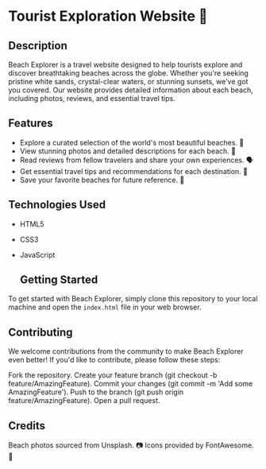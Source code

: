 # Tourist Exploration Website  🌊

## Description
Beach Explorer is a travel website designed to help tourists explore and discover breathtaking beaches across the globe. Whether you're seeking pristine white sands, crystal-clear waters, or stunning sunsets, we've got you covered. Our website provides detailed information about each beach, including photos, reviews, and essential travel tips.
## Features
- Explore a curated selection of the world's most beautiful beaches. 🌴
- View stunning photos and detailed descriptions for each beach. 📸
- Read reviews from fellow travelers and share your own experiences. 🗣️
- Get essential travel tips and recommendations for each destination. 🧳
- Save your favorite beaches for future reference. 💙
## Technologies Used
- HTML5
- CSS3
- JavaScript

  ## Getting Started
To get started with Beach Explorer, simply clone this repository to your local machine and open the `index.html` file in your web browser.
## Contributing
We welcome contributions from the community to make Beach Explorer even better! If you'd like to contribute, please follow these steps:

Fork the repository.
Create your feature branch (git checkout -b feature/AmazingFeature).
Commit your changes (git commit -m 'Add some AmazingFeature').
Push to the branch (git push origin feature/AmazingFeature).
Open a pull request.

## Credits
Beach photos sourced from Unsplash. 📷
Icons provided by FontAwesome. 🎨
